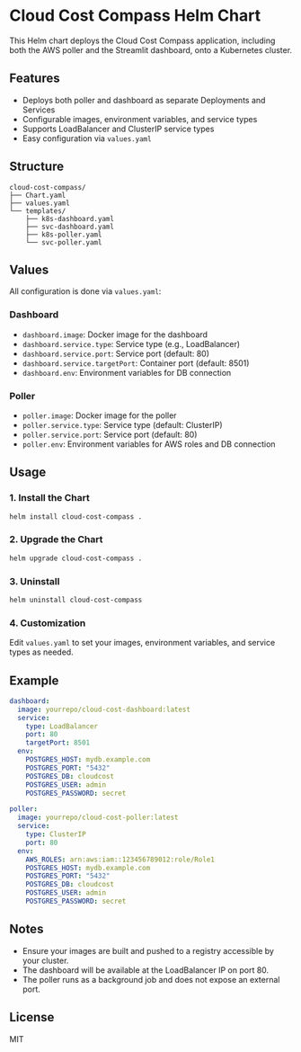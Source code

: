 # Cloud Cost Compass Helm Chart

This Helm chart deploys the Cloud Cost Compass application, including both the AWS poller and the Streamlit dashboard, onto a Kubernetes cluster.

## Features
- Deploys both poller and dashboard as separate Deployments and Services
- Configurable images, environment variables, and service types
- Supports LoadBalancer and ClusterIP service types
- Easy configuration via `values.yaml`

## Structure
```
cloud-cost-compass/
├── Chart.yaml
├── values.yaml
└── templates/
    ├── k8s-dashboard.yaml
    ├── svc-dashboard.yaml
    ├── k8s-poller.yaml
    └── svc-poller.yaml
```

## Values
All configuration is done via `values.yaml`:

### Dashboard
- `dashboard.image`: Docker image for the dashboard
- `dashboard.service.type`: Service type (e.g., LoadBalancer)
- `dashboard.service.port`: Service port (default: 80)
- `dashboard.service.targetPort`: Container port (default: 8501)
- `dashboard.env`: Environment variables for DB connection

### Poller
- `poller.image`: Docker image for the poller
- `poller.service.type`: Service type (default: ClusterIP)
- `poller.service.port`: Service port (default: 80)
- `poller.env`: Environment variables for AWS roles and DB connection

## Usage

### 1. Install the Chart
```sh
helm install cloud-cost-compass .
```

### 2. Upgrade the Chart
```sh
helm upgrade cloud-cost-compass .
```

### 3. Uninstall
```sh
helm uninstall cloud-cost-compass
```

### 4. Customization
Edit `values.yaml` to set your images, environment variables, and service types as needed.

## Example
```yaml
dashboard:
  image: yourrepo/cloud-cost-dashboard:latest
  service:
    type: LoadBalancer
    port: 80
    targetPort: 8501
  env:
    POSTGRES_HOST: mydb.example.com
    POSTGRES_PORT: "5432"
    POSTGRES_DB: cloudcost
    POSTGRES_USER: admin
    POSTGRES_PASSWORD: secret

poller:
  image: yourrepo/cloud-cost-poller:latest
  service:
    type: ClusterIP
    port: 80
  env:
    AWS_ROLES: arn:aws:iam::123456789012:role/Role1
    POSTGRES_HOST: mydb.example.com
    POSTGRES_PORT: "5432"
    POSTGRES_DB: cloudcost
    POSTGRES_USER: admin
    POSTGRES_PASSWORD: secret
```

## Notes
- Ensure your images are built and pushed to a registry accessible by your cluster.
- The dashboard will be available at the LoadBalancer IP on port 80.
- The poller runs as a background job and does not expose an external port.

## License
MIT 